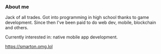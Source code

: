 ### About me

Jack of all trades. Got into programming in high school thanks to game development. Since then I've been paid to do web dev, mobile, blockchain and others.

Currently interested in: native mobile app development.

https://smarton.omg.lol
